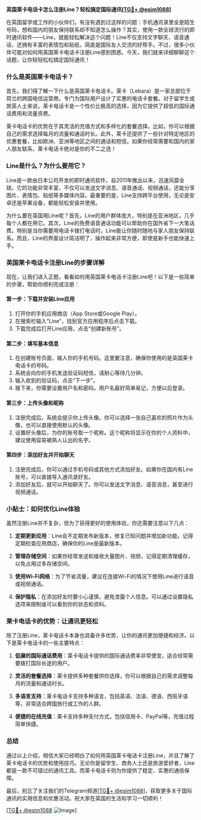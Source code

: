 **英国莱卡电话卡怎么注册Line？轻松搞定国际通讯[[TG💪+ @esim1088](https://t.me/s/esim1088)]**

在英国留学或工作的小伙伴们，有没有遇到过这样的问题：手机通讯录里全是陌生号码，想和国内的朋友保持联系却不知道怎么操作？其实，使用一款全球流行的即时通讯软件——Line，就能轻松解决这个问题！Line不仅支持文字聊天、语音通话，还拥有丰富的表情包和贴纸，简直是国际友人交流的好帮手。不过，很多小伙伴可能对如何用英国莱卡电话卡注册Line感到困惑。今天，我们就来详细聊聊这个话题，让你轻轻松松搞定国际通讯！

### 什么是英国莱卡电话卡？

首先，我们得了解一下什么是英国莱卡电话卡。莱卡（Lebara）是一家总部位于荷兰的跨国电信运营商，专门为国际用户设计了实惠的电话卡套餐。对于留学生或旅英人士来说，莱卡电话卡是一个性价比极高的选择，因为它提供了超低的国际通话费用和流量资费。

莱卡电话卡的优势在于其灵活的充值方式和多样化的套餐选择。比如，你可以根据自己的需求选择每月的流量和通话时长。此外，莱卡还提供了一些针对特定地区的优惠套餐，比如欧洲、亚洲等地区之间的通话和短信。如果你经常需要和国内的家人朋友联系，莱卡电话卡绝对是你的不二之选！

### Line是什么？为什么要用它？

Line是一款由日本公司开发的即时通讯软件，自2011年推出以来，迅速风靡全球。它的功能非常丰富，不仅可以发送文字消息、语音通话、视频通话，还能分享图片、表情包、贴纸等多媒体内容。最重要的是，Line支持跨平台使用，无论是安卓还是苹果设备，都能轻松安装并使用。

为什么要在英国用Line呢？首先，Line的用户群体庞大，特别是在亚洲地区，几乎每个人都在用它。其次，Line的免费语音通话功能可以帮助你在国外省下一大笔话费。特别是当你需要用电话卡拨打电话时，Line能让你随时随地与家人朋友保持联系。而且，Line的界面设计简洁明了，操作起来非常方便，即使是新手也能快速上手。

### 英国莱卡电话卡注册Line的步骤详解

现在，让我们进入正题，看看如何用英国莱卡电话卡注册Line吧！以下是一些简单的步骤，帮助你顺利完成注册：

#### 第一步：下载并安装Line应用

1. 打开你的手机应用商店（App Store或Google Play）。
2. 在搜索栏输入“Line”，找到官方应用程序后点击下载。
3. 下载完成后打开Line应用，点击“创建新账号”。

#### 第二步：填写基本信息

1. 在创建账号页面，输入你的手机号码。这里要注意，确保你使用的是英国莱卡电话卡的号码。
2. 系统会向你的手机发送验证码短信，请耐心等待几分钟。
3. 输入收到的验证码，点击“下一步”。
4. 接下来，你需要设置用户名和密码。用户名最好简单易记，方便以后登录。

#### 第三步：上传头像和昵称

1. 注册完成后，系统会提示你上传头像。你可以选择一张自己喜欢的照片作为头像，也可以直接使用默认的头像。
2. 设置好头像后，为你的账号取一个昵称。这个昵称将显示在你的个人资料中，建议使用容易被熟人认出的名字。

#### 第四步：添加好友并开始聊天

1. 注册完成后，你可以通过手机号码或其他方式添加好友。如果你在国内有Line账号，可以直接导入通讯录好友。
2. 添加好友后，就可以开始聊天了。你可以发送文字消息、语音消息，甚至进行视频通话。

### 小贴士：如何优化Line体验

虽然注册Line并不复杂，但为了获得更好的使用体验，你还需要注意以下几点：

1. **定期更新应用**：Line会不定期发布新版本，修复已知问题并增加新功能。记得定期检查应用商店，确保你的Line是最新版本。
   
2. **管理存储空间**：如果你经常发送和接收大量图片、视频，记得定期清理缓存，以免占用过多存储空间。

3. **使用Wi-Fi网络**：为了节省流量，建议在连接Wi-Fi的情况下使用Line进行语音或视频通话。

4. **保护隐私**：在添加好友时要小心谨慎，避免泄露个人信息。可以通过设置隐私选项来限制谁可以看到你的状态和资料。

### 莱卡电话卡的优势：让通讯更轻松

除了注册Line，莱卡电话卡本身也具备许多优势，让你的通讯更加便捷和经济。以下是莱卡电话卡的一些主要特点：

1. **低廉的国际通话费用**：莱卡电话卡提供的国际通话费率非常便宜，适合经常需要拨打国际长途的用户。

2. **灵活的套餐选择**：莱卡提供多种套餐供你选择，你可以根据自己的需求调整每月的流量和通话时长。

3. **多语言支持**：莱卡电话卡支持多种语言，包括英语、法语、德语、西班牙语等，非常适合跨国旅行或工作的人群。

4. **便捷的在线充值**：莱卡支持多种支付方式，包括信用卡、PayPal等，充值过程简单快捷。

### 总结

通过以上介绍，相信大家已经明白了如何用英国莱卡电话卡注册Line，并且了解了莱卡电话卡的优势和使用技巧。无论你是留学生、商务人士还是旅游爱好者，Line都是一款不可错过的通讯工具。而莱卡电话卡则为你提供了稳定、实惠的通信保障。

最后，别忘了关注我们的Telegram频道[[TG💪+ @esim1088](https://t.me/s/esim1088)]，获取更多关于国际通讯的实用信息和优惠活动。祝大家在英国的生活和学习一切顺利！

[[TG💪+ @esim1088](https://t.me/s/esim1088) ![Image](https://i.postimg.cc/4NQfJmqS/Snipaste-2025-05-13-00-14-12.png)]